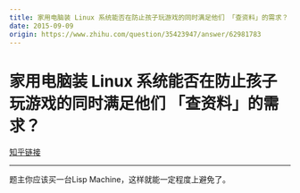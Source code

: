 ```yaml
---
title: 家用电脑装 Linux 系统能否在防止孩子玩游戏的同时满足他们 「查资料」的需求？
date: 2015-09-09
origin: https://www.zhihu.com/question/35423947/answer/62981783
---
```

# 家用电脑装 Linux 系统能否在防止孩子玩游戏的同时满足他们 「查资料」的需求？

[知乎链接](https://www.zhihu.com/question/35423947/answer/62981783)

---------

<span class="RichText ztext CopyrightRichText-richText" itemprop="text">题主你应该买一台Lisp Machine，这样就能一定程度上避免了。</span>